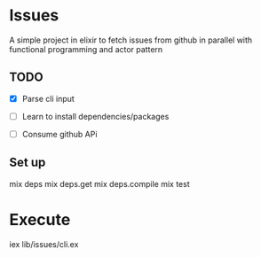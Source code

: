 # Issues

A simple project in elixir to fetch issues from github in parallel with functional programming and actor pattern

## TODO
- [x] Parse cli input
- [ ] Learn to install dependencies/packages
- [ ] Consume github APi


## Set up

mix deps
mix deps.get
mix deps.compile
mix test

# Execute
iex lib/issues/cli.ex